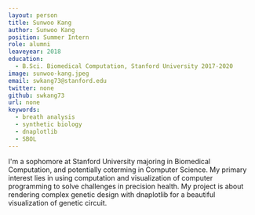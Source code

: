 ```yaml
---
layout: person
title: Sunwoo Kang
author: Sunwoo Kang
position: Summer Intern
role: alumni
leaveyear: 2018
education:
  - B.Sci. Biomedical Computation, Stanford University 2017-2020
image: sunwoo-kang.jpeg
email: swkang73@stanford.edu
twitter: none
github: swkang73
url: none
keywords:
  - breath analysis
  - synthetic biology
  - dnaplotlib
  - SBOL
---
```

I'm a sophomore at Stanford University majoring in Biomedical Computation, and potentially coterming in Computer Science. My primary interest lies in using computation and visualization of computer programming to solve challenges in precision health. My project is about rendering complex genetic design with dnaplotlib for a beautiful visualization of genetic circuit. 
